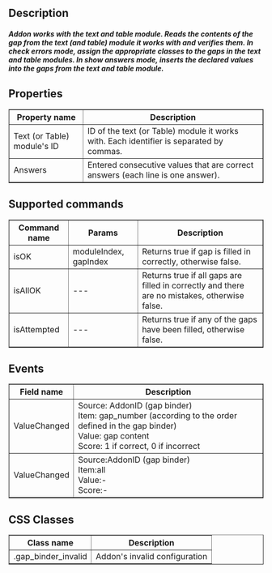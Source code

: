 ## Description
##### Addon works with the text and table module. Reads the contents of the gap from the text (and table) module it works with and verifies them. In check errors mode, assign the appropriate classes to the gaps in the text and table modules. In show answers mode, inserts the declared values into the gaps from the text and table module.

## Properties

<table border='1'>
<tbody>
    <tr>
        <th>Property name</th>
        <th>Description</th>
    </tr>
    <tr>
        <td>Text (or Table) module's ID</td>
        <td>ID of the text (or Table) module it works with. Each identifier is separated by commas.</td>
    </tr>
    <tr>
        <td>Answers</td>
        <td>Entered consecutive values that are correct answers (each line is one answer).</td>
    </tr>
</tbody>
</table>


## Supported commands
<table border='1'>
<tbody>
    <tr>
        <th>Command name</th>
        <th>Params</th>
        <th>Description</th>
    </tr>
    <tr>
        <td>isOK</td>
        <td>moduleIndex, gapIndex</td>
        <td>Returns true if gap is filled in correctly, otherwise false.</td>
    </tr>
    <tr>
        <td>isAllOK</td>
        <td>---</td>
        <td>Returns true if all gaps are filled in correctly and there are no mistakes, otherwise false.</td>
    </tr>
    <tr>
        <td>isAttempted</td>
        <td>---</td>
        <td>Returns true if any of the gaps have been filled, otherwise false.</td>
    </tr>
</tbody>
</table>

## Events

<table border='1'>
<tbody>
    <tr>
        <th>Field name</th>
        <th>Description</th>
    </tr>
    <tr>
        <td>ValueChanged</td>
        <td>
            Source: AddonID (gap binder)<br>
            Item: gap_number (according to the order defined in the gap binder)<br>
            Value: gap content<br>
            Score: 1 if correct, 0 if incorrect</td>
    </tr>
    <tr>
        <td>ValueChanged</td>
        <td>
            Source:AddonID (gap binder)<br>
            Item:all<br>
            Value:-<br>
            Score:-<br>
        </td>
    </tr>
</tbody>
</table>

## CSS Classes
<table border='1'>
    <tr>
        <th>Class name</th>
        <th>Description</th>
    </tr>
    <tr>
        <td>.gap_binder_invalid</td>
        <td>Addon's invalid configuration</td>
    </tr>
</table>
